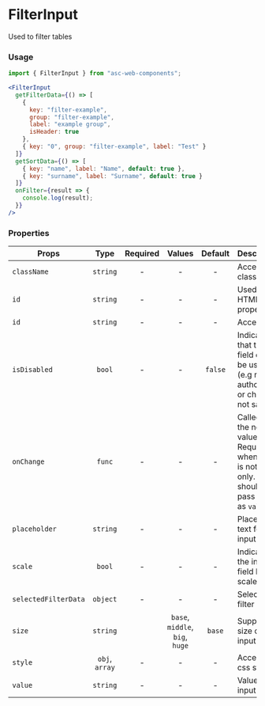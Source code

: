 # FilterInput

Used to filter tables

### Usage

```js
import { FilterInput } from "asc-web-components";
```

```jsx
<FilterInput
  getFilterData={() => [
    {
      key: "filter-example",
      group: "filter-example",
      label: "example group",
      isHeader: true
    },
    { key: "0", group: "filter-example", label: "Test" }
  ]}
  getSortData={() => [
    { key: "name", label: "Name", default: true },
    { key: "surname", label: "Surname", default: true }
  ]}
  onFilter={result => {
    console.log(result);
  }}
/>
```

### Properties

| Props                |      Type      | Required |             Values              | Default | Description                                                                                            |
| -------------------- | :------------: | :------: | :-----------------------------: | :-----: | ------------------------------------------------------------------------------------------------------ |
| `className`          |    `string`    |    -     |                -                |    -    | Accepts class                                                                                          |
| `id`                 |    `string`    |    -     |                -                |    -    | Used as HTML `id` property                                                                             |
| `id`                 |    `string`    |    -     |                -                |    -    | Accepts id                                                                                             |
| `isDisabled`         |     `bool`     |    -     |                -                | `false` | Indicates that the field cannot be used (e.g not authorised, or changes not saved)                     |
| `onChange`           |     `func`     |    -     |                -                |    -    | Called with the new value. Required when input is not read only. Parent should pass it back as `value` |
| `placeholder`        |    `string`    |    -     |                -                |    -    | Placeholder text for the input                                                                         |
| `scale`              |     `bool`     |    -     |                -                |    -    | Indicates the input field has scale                                                                    |
| `selectedFilterData` |    `object`    |    -     |                -                |    -    | Selected filter data                                                                                   |
| `size`               |    `string`    |          | `base`, `middle`, `big`, `huge` | `base`  | Supported size of the input fields.                                                                    |
| `style`              | `obj`, `array` |    -     |                -                |    -    | Accepts css style                                                                                      |
| `value`              |    `string`    |    -     |                -                |    -    | Value of the input                                                                                     |
